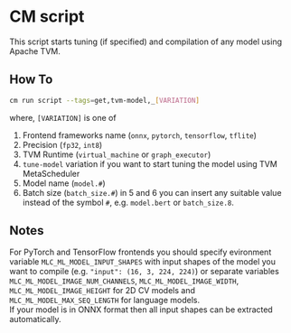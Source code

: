 # CM script

This script starts tuning (if specified) and compilation of any model using Apache TVM.

## How To
```bash
cm run script --tags=get,tvm-model,_[VARIATION]
```
where, `[VARIATION]` is one of 
1) Frontend frameworks name (`onnx`, `pytorch`, `tensorflow`, `tflite`)
2) Precision (`fp32`, `int8`)
3) TVM Runtime (`virtual_machine` or `graph_executor`)
4) `tune-model` variation if you want to start tuning the model using TVM MetaScheduler
5) Model name (`model.#`)
6) Batch size (`batch_size.#`)
in 5 and 6 you can insert any suitable value instead of the symbol `#`, e.g. `model.bert` or `batch_size.8`.

## Notes

For PyTorch and TensorFlow frontends you should specify evironment variable `MLC_ML_MODEL_INPUT_SHAPES` with input shapes of the model you want to compile (e.g. `"input": (16, 3, 224, 224)`) or separate variables `MLC_ML_MODEL_IMAGE_NUM_CHANNELS`, `MLC_ML_MODEL_IMAGE_WIDTH`, `MLC_ML_MODEL_IMAGE_HEIGHT` for 2D CV models and `MLC_ML_MODEL_MAX_SEQ_LENGTH` for language models.    
If your model is in ONNX format then all input shapes can be extracted automatically.
